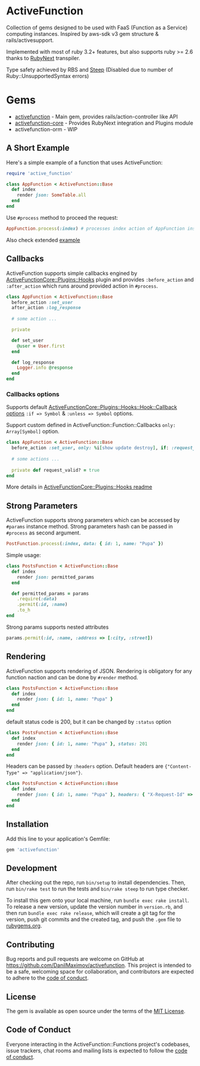# ActiveFunction

Collection of gems designed to be used with FaaS (Function as a Service) computing instances. Inspired by aws-sdk v3 gem structure & rails/activesupport.

Implemented with most of ruby 3.2+ features, but also supports ruby >= 2.6 thanks to [RubyNext](https://github.com/ruby-next/ruby-next) transpiler. 

Type safety achieved by RBS and [Steep](https://github.com/soutaro/steep) (Disabled due to number of Ruby::UnsupportedSyntax errors)


# Gems 

- [activefunction](/) - Main gem, provides rails/action-controller like API
- [activefunction-core](/gems/activefunction-core/README.md) - Provides RubyNext integration and Plugins module
- activefunction-orm - WIP

## A Short Example

Here's a simple example of a function that uses ActiveFunction:

```ruby
require 'active_function'

class AppFunction < ActiveFunction::Base
  def index 
    render json: SomeTable.all
  end 
end
```

Use `#process` method to proceed the request:

```ruby 
AppFunction.process(:index) # processes index action of AppFunction instance
```
Also check extended [example](https://github.com/DanilMaximov/activefunction/tree/master/active_function_example)
## Callbacks 

ActiveFunction supports simple callbacks engined by [ActiveFunctionCore::Plugins::Hooks](https://github.com/DanilMaximov/activefunction/tree/master/gems/activefunction-core#hooks) plugin and provides `:before_action` and `:after_action` which runs around provided action in `#process`.  

```ruby
class AppFunction < ActiveFunction::Base
  before_action :set_user 
  after_action :log_response
  
  # some action ...

  private 

  def set_user 
    @user = User.first
  end 

  def log_response 
    Logger.info @response 
  end
end
```

### Callbacks options

Supports default [ActiveFunctionCore::Plugins::Hooks::Hook::Callback options](https://github.com/DanilMaximov/activefunction/tree/master/gems/activefunction-core#options) `:if => Symbol` & `:unless => Symbol` options.

Support custom defined in ActiveFunction::Function::Callbacks `only: Array[Symbol]` option.

```ruby
class AppFunction < ActiveFunction::Base
  before_action :set_user, only: %i[show update destroy], if: :request_valid?
  
  # some actions ...
  
  private def request_valid? = true
end
```
More details in [ActiveFunctionCore::Plugins::Hooks readme](https://github.com/DanilMaximov/activefunction/tree/master/gems/activefunction-core#hooks)

## Strong Parameters
ActiveFunction supports strong parameters which can be accessed by `#params` instance method. Strong parameters hash can be passed in `#process` as second argument.

```ruby
PostFunction.process(:index, data: { id: 1, name: "Pupa" })
```

Simple usage:
```ruby
class PostsFunction < ActiveFunction::Base
  def index 
    render json: permitted_params
  end 

  def permitted_params = params
    .require(:data)
    .permit(:id, :name)
    .to_h
end 
```
Strong params supports nested attributes
```ruby 
params.permit(:id, :name, :address => [:city, :street])
```

## Rendering
ActiveFunction supports rendering of JSON. Rendering is obligatory for any function naction and can be done by `#render` method.
```ruby
class PostsFunction < ActiveFunction::Base
  def index 
    render json: { id: 1, name: "Pupa" }
  end 
end
```
default status code is 200, but it can be changed by `:status` option
```ruby
class PostsFunction < ActiveFunction::Base
  def index 
    render json: { id: 1, name: "Pupa" }, status: 201
  end 
end
```
Headers can be passed by `:headers` option. Default headers are `{"Content-Type" => "application/json"}`.
```ruby
class PostsFunction < ActiveFunction::Base
  def index 
    render json: { id: 1, name: "Pupa" }, headers: { "X-Request-Id" => "123" }
  end 
end
```


## Installation

Add this line to your application's Gemfile:

```ruby
gem 'activefunction'
```

## Development

After checking out the repo, run `bin/setup` to install dependencies. Then, run `bin/rake test` to run the tests and `bin/rake steep` to run type checker. 

To install this gem onto your local machine, run `bundle exec rake install`. To release a new version, update the version number in `version.rb`, and then run `bundle exec rake release`, which will create a git tag for the version, push git commits and the created tag, and push the `.gem` file to [rubygems.org](https://rubygems.org).

## Contributing

Bug reports and pull requests are welcome on GitHub at https://github.com/DanilMaximov/activefunction. This project is intended to be a safe, welcoming space for collaboration, and contributors are expected to adhere to the [code of conduct](https://github.com/DanilMaximov/activefunction/blob/master/CODE_OF_CONDUCT.md).

## License

The gem is available as open source under the terms of the [MIT License](https://opensource.org/licenses/MIT).

## Code of Conduct

Everyone interacting in the ActiveFunction::Functions project's codebases, issue trackers, chat rooms and mailing lists is expected to follow the [code of conduct](https://github.com/DanilMaximov/activefunction/blob/master/CODE_OF_CONDUCT.md).

